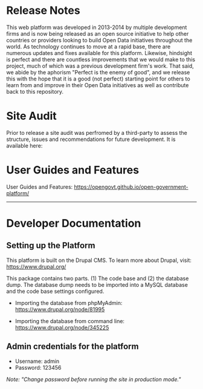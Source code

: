 # Release Notes

This web platform was developed in 2013-2014 by multiple development firms and is now being released as an open source initiative to help other countries or providers looking to build Open Data initiatives throughout the world. As technology continues to move at a rapid base, there are numerous updates and fixes available for this platform. Likewise, hindsight is perfect and there are countless improvements that we would make to this project, much of which was a previous development firm's work. That said, we abide by the aphorism "Perfect is the enemy of good", and we release this with the hope that it is a good (not perfect) starting point for others to learn from and improve in their Open Data initiatives as well as contribute back to this repository.

# Site Audit

Prior to release a site audit was perfromed by a third-party to assess the structure, issues and recommendations for future development. It is available here:

# User Guides and Features

User Guides and Features: https://opengovt.github.io/open-government-platform/


---


# Developer Documentation


## Setting up the Platform


This platform is built on the Drupal CMS. To learn more about Drupal, visit: https://www.drupal.org/

This package contains two parts. (1) The code base and (2) the database dump. The database dump needs to be imported into a MySQL database and the code base settings configured.


* Importing the database from phpMyAdmin: https://www.drupal.org/node/81995
   
* Importing the database from command line: https://www.drupal.org/node/345225





## Admin credentials for the platform

 * Username: admin
 * Password: 123456

 _Note: "Change password before running the site in production mode."_
